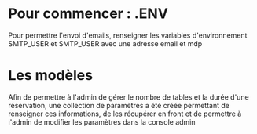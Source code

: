 # Pour commencer : .ENV

Pour permettre l'envoi d'emails, renseigner les variables d'environnement SMTP_USER et SMTP_USER avec une adresse email et mdp 

# Les modèles

Afin de permettre à l'admin de gérer le nombre de tables et la durée d'une réservation, une collection de paramètres a été créée permettant de renseigner ces informations, de les récupérer en front et de permettre à l'admin de modifier les paramètres dans la console admin